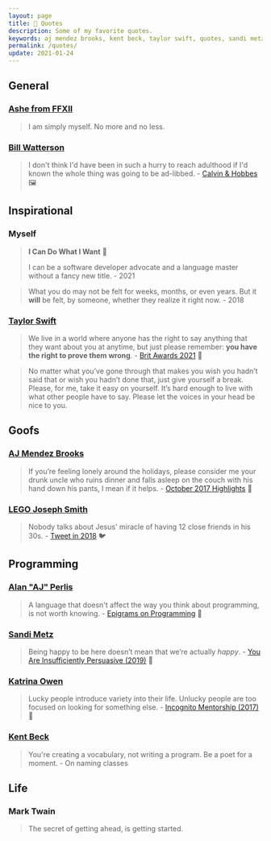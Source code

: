 ```yaml
---
layout: page
title: 💬 Quotes
description: Some of my favorite quotes.
keywords: aj mendez brooks, kent beck, taylor swift, quotes, sandi metz, katrina owen
permalink: /quotes/
update: 2021-01-24
---
```


## General

### [Ashe from FFXII][ashelia - ff12]

> I am simply myself. No more and no less.

### [Bill Watterson][bill watterson]

> I don't think I'd have been in such a hurry to reach adulthood if I'd known the whole thing was going to be ad-libbed. - [Calvin & Hobbes][adulthood is ad-libbed] :framed_picture:

## Inspirational

### Myself

> **I Can Do What I Want** :sparkling_heart:
>
> I can be a software developer advocate and a language master without a fancy new title. - 2021

> What you do may not be felt for weeks, months, or even years. But it **will** be felt, by someone,
> whether they realize it right now. - 2018

### [Taylor Swift][taylor swift]

> We live in a world where anyone has the right to say anything that they want about you at anytime,
> but just please remember: **you have the right to prove them wrong**. - [Brit Awards 2021][brit awards 2021] :movie_camera:

> No matter what you’ve gone through that makes you wish you hadn’t said that or wish you hadn’t
> done that, just give yourself a break. Please, for me, take it easy on yourself. It’s hard enough
> to live with what other people have to say. Please let the voices in your head be nice to you.

## Goofs

### [AJ Mendez Brooks][aj mendez]

> If you’re feeling lonely around the holidays, please consider me your drunk uncle who ruins dinner
> and falls asleep on the couch with his hand down his pants, I mean if it helps. - [October 2017 Highlights][aj oct 2017] :newspaper:

### [LEGO Joseph Smith][mormonger]

> Nobody talks about Jesus' miracle of having 12 close friends in his 30s. - [Tweet in 2018][miracle] :bird:

## Programming

### [Alan "AJ" Perlis][alan j perlis]

> A language that doesn't affect the way you think about programming, is not worth knowing. - [Epigrams on Programming][epigrams on programming] :page_facing_up:

### [Sandi Metz][sandi metz]

> Being happy to be here doesn’t mean that we’re actually _happy_. - [You Are Insufficiently Persuasive (2019)][insufficiently persuasive] :movie_camera:

### [Katrina Owen][katrina owen]

> Lucky people introduce variety into their life. Unlucky people are too focused on looking for
> something else. - [Incognito Mentorship (2017)][incognito mentorship] :movie_camera:

### [Kent Beck][kent beck]

> You're creating a vocabulary, not writing a program. Be a poet for a moment. - On naming classes

## Life

### Mark Twain

> The secret of getting ahead, is getting started. 

[aj mendez]: http://www.theajmendez.com/
[aj oct 2017]: http://mailchi.mp/ajmendezbrooks/represent-team-aj-467805
[ashelia - ff12]: https://finalfantasy.fandom.com/wiki/Ashelia_B%27nargin_Dalmasca#Personality
[kent beck]: https://twitter.com/KentBeck
[taylor swift]: http://www.taylorswift.com
[brit awards 2021]: https://youtu.be/PJkGURcetao?t=279
[alan j perlis]: https://history.computer.org/pioneers/perlis.html
[epigrams on programming]: https://www.latexstudio.net/shredderyin/epigrams.html
[sandi metz]: https://sandimetz.com/
[insufficiently persuasive]: https://www.youtube.com/watch?v=Y3k7tHll3RY
[katrina owen]: https://www.kytrinyx.com/
[incognito mentorship]: https://www.youtube.com/watch?v=nWZxthZOf1s
[mormonger]: https://twitter.com/Mormonger
[miracle]: https://twitter.com/Mormonger/status/975497709548314624
[bill watterson]: https://en.wikipedia.org/wiki/Bill_Watterson
[adulthood is ad-libbed]: /assets/images/comics/adulthood-is-ad-libbed-by-bill-watterson.jpg
